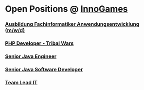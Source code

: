 # Open Positions @ [InnoGames](https://www.innogames.com/career/detail/job?s=github_jobs_repo)

### [Ausbildung Fachinformatiker Anwendungsentwicklung \(m/w/d\)](ausbildung-fachinformatiker-anwendungsentwicklung-m-w-d.md)
### [PHP Developer - Tribal Wars](php-developer-tribal-wars.md)
### [Senior Java Engineer](senior-java-engineer.md)
### [Senior Java Software Developer](senior-java-software-developer.md)
### [Team Lead IT](team-lead-it.md)
